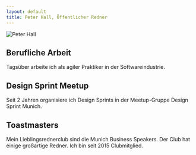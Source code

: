 ```yaml
---
layout: default
title: Peter Hall, Öffentlicher Redner
---
```

![Peter Hall](/publicspeaking/image/professional.jpg)


## Berufliche Arbeit
Tagsüber arbeite ich als agiler Praktiker in der Softwareindustrie.

## Design Sprint Meetup

Seit 2 Jahren organisiere ich Design Sprints in der Meetup-Gruppe Design Sprint Munich.

## Toastmasters

Mein Lieblingsrednerclub sind die Munich Business Speakers. Der Club hat einige großartige Redner. Ich bin seit 2015 Clubmitglied.

